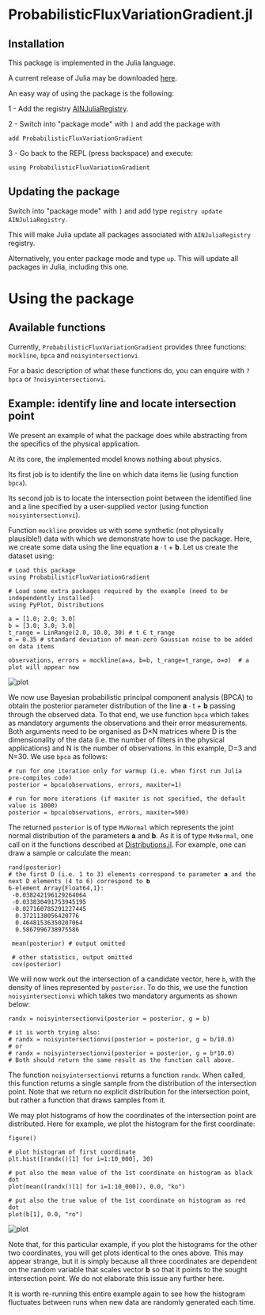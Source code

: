 # ProbabilisticFluxVariationGradient.jl

## Installation

This package is implemented in the Julia language. 

A current release of Julia may be downloaded [here](https://julialang.org/).

An easy way of using the package is the following:

1 - Add the registry [AINJuliaRegistry](https://github.com/HITS-AIN/AINJuliaRegistry).

2 - Switch into "package mode" with ```]``` and add the package with
```
add ProbabilisticFluxVariationGradient
```
3 - Go back to the REPL (press backspace) and execute:
```
using ProbabilisticFluxVariationGradient
```

## Updating the package

Switch into "package mode" with ```]``` and add type ```registry update AINJuliaRegistry```. 

This will make Julia update all packages associated with ```AINJuliaRegistry``` registry. 

Alternatively, you enter package mode and type ```up```. This will update all packages in Julia, including this one.

# Using the package

## Available functions

Currently, `ProbabilisticFluxVariationGradient` provides three functions: `mockline`, `bpca` and `noisyintersectionvi`

For a basic description of what these functions do, you can enquire with
```?bpca``` or ```?noisyintersectionvi```.


## Example: identify line and locate intersection point

We present an example of what the package does while abstracting from the specifics of the physical application. 

At its core, the implemented model knows nothing about physics.

Its first job is to identify the line on which data items lie (using function `bpca`).

Its second job is to locate the intersection point between the identified line and a line specified by a user-supplied vector (using function `noisyintersectionvi`).

Function `mockline` provides us with some synthetic  (not physically plausible!) data with which we demonstrate how to use the package.
Here, we create some data using the line equation 𝐚 ⋅ t + 𝐛. 
Let us create the dataset using:

```
# Load this package
using ProbabilisticFluxVariationGradient

# Load some extra packages required by the example (need to be independently installed)
using PyPlot, Distributions

a = [1.0; 2.0; 3.0] 
b = [3.0; 3.0; 3.0]
t_range = LinRange(2.0, 10.0, 30) # t ∈ t_range
σ = 0.35 # standard deviation of mean-zero Gaussian noise to be added on data items

observations, errors = mockline(a=a, b=b, t_range=t_range, σ=σ)  # a plot will appear now
```

![plot](docs/plot1.png)

We now use Bayesian probabilistic principal component analysis (BPCA) to obtain the posterior parameter distribution of the line 𝐚 ⋅ t + 𝐛 passing through the observed data. To that end, we use function ```bpca``` which takes as mandatory arguments the observations and their error measurements. Both arguments need to be organised as D×N matrices where D is the dimensionality of the data (i.e. the number of filters in the physical applications) and N is the number of observations. In this example, D=3 and N=30. We use ```bpca``` as follows:


```
# run for one iteration only for warmup (i.e. when first run Julia pre-compiles code)
posterior = bpca(observations, errors, maxiter=1)

# run for more iterations (if maxiter is not specified, the default value is 1000)
posterior = bpca(observations, errors, maxiter=500)
```

The returned ```posterior``` is of type ```MvNormal``` which represents the joint normal distribution of the parameters 𝐚 and 𝐛.
As it is of type ```MvNormal```, one call on it the functions described at [Distributions.jl](https://juliastats.org/Distributions.jl/latest/multivariate/#Common-Interface-1). For example, one can draw a sample or calculate the mean:

```
rand(posterior)
# the first D (i.e. 1 to 3) elements correspond to parameter 𝐚 and the next D elements (4 to 6) correspond to 𝐛
6-element Array{Float64,1}:
 -0.038242196129264064
 -0.033830491753945195
 -0.027160785291227445
  0.3721138056420776
  0.46481536350207064
  0.5867996738975586
  
 mean(posterior) # output omitted
 
 # other statistics, output omitted
 cov(posterior)
```

We will now work out the intersection of a candidate vector, here `b`, with the density of lines represented by ```posterior```. To do this, we use the function ```noisyintersectionvi``` which takes two mandatory arguments as shown below:

```
randx = noisyintersectionvi(posterior = posterior, g = b)

# it is worth trying also: 
# randx = noisyintersectionvi(posterior = posterior, g = b/10.0)
# or
# randx = noisyintersectionvi(posterior = posterior, g = b*10.0)
# Both should return the same result as the function call above.

```

The function ```noisyintersectionvi``` returns a function `randx`. When called, this function returns a single sample from the distribution of the intersection point. Note that we return no explicit distribution for the intersection point, but rather a function that draws samples from it.

We may plot histograms of how the coordinates of the intersection point are distributed. Here for example, we plot the histogram for the first coordinate:
```
figure()

# plot histogram of first coordinate
plt.hist([randx()[1] for i=1:10_000], 30)

# put also the mean value of the 1st coordinate on histogram as black dot
plot(mean([randx()[1] for i=1:10_000]), 0.0, "ko")

# put also the true value of the 1st coordinate on histogram as red dot
plot(b[1], 0.0, "ro")
```
![plot](docs/hist1.png)

Note that, for this particular example, if you plot the histograms for the other two coordinates, you will get plots identical to the ones above. This may appear strange, but it is simply because all three coordinates are dependent on the random variable that scales vector 𝐛 so that it points to the sought intersection point. We do not elaborate this issue any further here.

It is worth re-running this entire example again to see how the histogram fluctuates between runs when new data are randomly generated each time.
